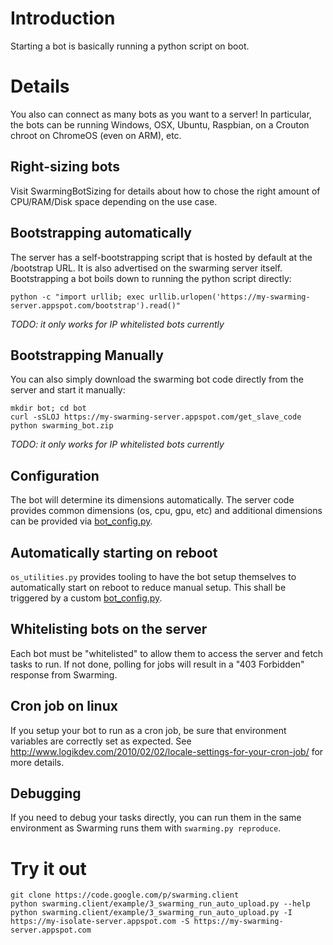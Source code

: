 

# Introduction #

Starting a bot is basically running a python script on boot.


# Details #

You also can connect as many bots as you want to a server! In particular, the bots can be running Windows, OSX, Ubuntu, Raspbian, on a Crouton chroot on ChromeOS (even on ARM), etc.


## Right-sizing bots ##

Visit SwarmingBotSizing for details about how to chose the right amount of CPU/RAM/Disk space depending on the use case.


## Bootstrapping automatically ##

The server has a self-bootstrapping script that is hosted by default at the /bootstrap URL. It is also advertised on the swarming server itself. Bootstrapping a bot boils down to running the python script directly:

```
python -c "import urllib; exec urllib.urlopen('https://my-swarming-server.appspot.com/bootstrap').read()"
```

_TODO: it only works for IP whitelisted bots currently_

## Bootstrapping Manually ##

You can also simply download the swarming bot code directly from the server and start it manually:

```
mkdir bot; cd bot
curl -sSLOJ https://my-swarming-server.appspot.com/get_slave_code
python swarming_bot.zip
```

_TODO: it only works for IP whitelisted bots currently_

## Configuration ##

The bot will determine its dimensions automatically. The server code provides common dimensions (os, cpu, gpu, etc) and additional dimensions can be provided via [bot\_config.py](https://code.google.com/p/swarming/source/browse/appengine/swarming/swarming_bot/bot_config.py).


## Automatically starting on reboot ##

`os_utilities.py` provides tooling to have the bot setup themselves to automatically start on reboot to reduce manual setup. This shall be triggered by a custom [bot\_config.py](https://code.google.com/p/swarming/source/browse/appengine/swarming/swarming_bot/bot_config.py).


## Whitelisting bots on the server ##

Each bot must be "whitelisted" to allow them to access the server and fetch tasks to run. If not done, polling for jobs will result in a "403 Forbidden" response from Swarming.


## Cron job on linux ##

If you setup your bot to run as a cron job, be sure that environment variables are correctly set as expected. See http://www.logikdev.com/2010/02/02/locale-settings-for-your-cron-job/ for more details.


## Debugging ##

If you need to debug your tasks directly, you can run them in the same environment as Swarming runs them with `swarming.py reproduce`.


# Try it out #

```
git clone https://code.google.com/p/swarming.client
python swarming.client/example/3_swarming_run_auto_upload.py --help
python swarming.client/example/3_swarming_run_auto_upload.py -I https://my-isolate-server.appspot.com -S https://my-swarming-server.appspot.com
```